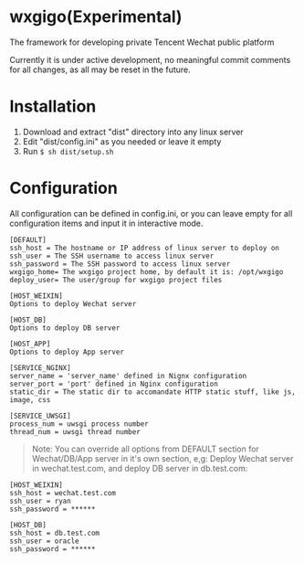 wxgigo(Experimental)
=====================================================
The framework for developing private Tencent Wechat public platform

Currently it is under active development, no meaningful commit comments for all changes, as all may be reset in the future.

Installation
============
1. Download and extract "dist" directory into any linux server
2. Edit "dist/config.ini" as you needed or leave it empty
3. Run `$ sh dist/setup.sh`

Configuration
=============
All configuration can be defined in config.ini, or you can leave empty for all configuration items and input it in interactive mode.
```
[DEFAULT]
ssh_host = The hostname or IP address of linux server to deploy on
ssh_user = The SSH username to access linux server
ssh_password = The SSH password to access linux server
wxgigo_home= The wxgigo project home, by default it is: /opt/wxgigo
deploy_user= The user/group for wxgigo project files

[HOST_WEIXIN]
Options to deploy Wechat server

[HOST_DB]
Options to deploy DB server

[HOST_APP]
Options to deploy App server

[SERVICE_NGINX]
server_name = 'server_name' defined in Nignx configuration
server_port = 'port' defined in Nginx configuration
static_dir = The static dir to accomandate HTTP static stuff, like js, image, css

[SERVICE_UWSGI]
process_num = uwsgi process number
thread_num = uwsgi thread number
```

> Note: You can override all options from DEFAULT section for Wechat/DB/App server in it's own section,
e,g: Deploy Wechat server in wechat.test.com, and deploy DB server in db.test.com:

```
[HOST_WEIXIN]
ssh_host = wechat.test.com
ssh_user = ryan
ssh_password = ******

[HOST_DB]
ssh_host = db.test.com
ssh_user = oracle
ssh_password = ******
```
